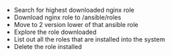 * Search for highest downloaded nginx role
* Download nginx role to /ansible/roles
* Move to 2 version lower of that ansible role
* Explore the role downloaded
* List out all the roles that are installed into the system
* Delete the role installed
